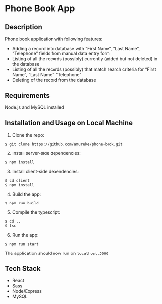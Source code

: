 # Phone Book App

## Description

Phone book application with following features:

- Adding a record into database with “First Name”, “Last Name”, “Telephone” fields from manual data entry form
- Listing of all the records (possibly) currently (added but not deleted) in the database
- Listing of all the records (possibly) that match search criteria for “First Name”, “Last Name”, "Telephone"
- Deleting of the record from the database

## Requirements

Node.js and MySQL installed

## Installation and Usage on Local Machine

1. Clone the repo:

```
$ git clone https://github.com/amureke/phone-book.git
```

2. Install server-side dependencies:

```
$ npm install
```

3. Install client-side dependencies:

```
$ cd client
$ npm install
```

4. Build the app:

```
$ npm run build
```

5. Compile the typescript:

```
$ cd ..
$ tsc
```

6. Run the app:

```
$ npm run start
```

The application should now run on <code>localhost:5000</code>

## Tech Stack

- React
- Sass
- Node/Express
- MySQL

